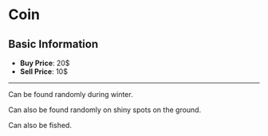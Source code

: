 # Coin

## Basic Information

- **Buy Price**: 20$
- **Sell Price**: 10$

---
Can be found randomly during winter.

Can also be found randomly on shiny spots on the ground.

Can also be fished.
